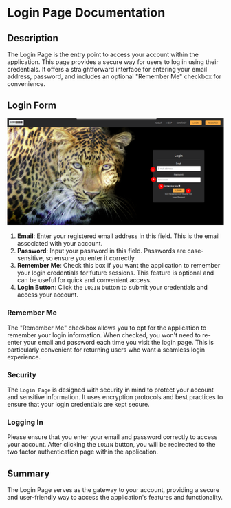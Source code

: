 # Login Page Documentation

## Description

The Login Page is the entry point to access your account within the application. This page provides a secure way for users to log in using their credentials. It offers a straightforward interface for entering your email address, password, and includes an optional "Remember Me" checkbox for convenience.

## Login Form

![Login Form](./img/login-page-1.png)

1. **Email**: Enter your registered email address in this field. This is the email associated with your account.
2. **Password**: Input your password in this field. Passwords are case-sensitive, so ensure you enter it correctly.
3. **Remember Me**: Check this box if you want the application to remember your login credentials for future sessions. This feature is optional and can be useful for quick and convenient access.
4. **Login Button**: Click the `LOGIN` button to submit your credentials and access your account.

### Remember Me

The "Remember Me" checkbox allows you to opt for the application to remember your login information. When checked, you won't need to re-enter your email and password each time you visit the login page. This is particularly convenient for returning users who want a seamless login experience.

### Security

The `Login Page` is designed with security in mind to protect your account and sensitive information. It uses encryption protocols and best practices to ensure that your login credentials are kept secure.


### Logging In

Please ensure that you enter your email and password correctly to access your account. After clicking the `LOGIN` button, you will be redirected to the two factor authentication page within the application.

## Summary
The Login Page serves as the gateway to your account, providing a secure and user-friendly way to access the application's features and functionality.
